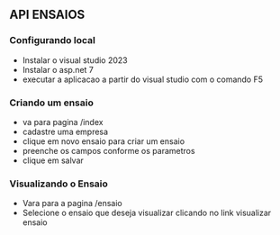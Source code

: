 ## API ENSAIOS

### Configurando local
- Instalar o visual studio 2023
- Instalar o asp.net 7
- executar a aplicacao a partir do visual studio com o comando F5

### Criando um ensaio
- va para pagina /index
- cadastre uma empresa
- clique em novo ensaio para criar um ensaio
- preenche os campos conforme os parametros
- clique em salvar

### Visualizando o Ensaio
- Vara para a pagina /ensaio
- Selecione o ensaio que deseja visualizar clicando no link visualizar ensaio